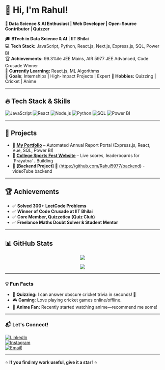 # 👋 Hi, I'm Rahul!  
**🚀 Data Science & AI Enthusiast | Web Developer | Open-Source Contributor | Quizzer**  

🎓 **BTech in Data Science & AI** | **IIT Bhilai**  
💻 **Tech Stack:** JavaScript, Python, React.js, Next.js, Express.js, SQL, Power BI  
🏆 **Achievements:** 99.3%ile JEE Mains, AIR 5977 JEE Advanced, Code Crusade Winner  
🌱 **Currently Learning:** React.js, ML Algorithms  
📌 **Goals:** Internships | High-Impact Projects | Expert
🎯 **Hobbies:** Quizzing | Cricket | Anime  

---

## 🔥 Tech Stack & Skills
![JavaScript](https://img.shields.io/badge/-JavaScript-F7DF1E?style=flat&logo=javascript&logoColor=black) 
![React](https://img.shields.io/badge/-React-61DAFB?style=flat&logo=react&logoColor=black)
![Node.js](https://img.shields.io/badge/-Node.js-339933?style=flat&logo=node.js&logoColor=white)
![Python](https://img.shields.io/badge/-Python-3776AB?style=flat&logo=python&logoColor=white)
![SQL](https://img.shields.io/badge/-SQL-4479A1?style=flat&logo=mysql&logoColor=white)
![Power BI](https://img.shields.io/badge/-Power%20BI-F2C811?style=flat&logo=powerbi&logoColor=black)

---

## 🚀 Projects
- 🔹 **[My Portfolio](https://storytellingwithdata.vercel.app/)** – Automated Annual Report Portal (Express.js, React, Vue, SQL, Power BI)  
- 🔹 **[College Sports Fest Website](#)** – Live scores, leaderboards for 'Prayatna'  ..Building
- 🔹 **[Backend Project]** 🚀 (https://github.com/Rahul5977/backend) - videoTube backend 

---

## 🏆 Achievements
- ✅ **Solved 300+ LeetCode Problems**  
- ✅ **Winner of Code Crusade at IIT Bhilai**  
- ✅ **Core Member, Quizzotica (Quiz Club)**  
- ✅ **Freelance Maths Doubt Solver & Student Mentor**   

---

## 📊 GitHub Stats
<p align="center">
  <img src="https://github-readme-streak-stats.herokuapp.com/?user=Rahul-Username&theme=tokyonight" />
</p>
<p align="center">
  <img src="https://github-readme-stats.vercel.app/api/top-langs/?username=Rahul-Username&layout=compact&theme=tokyonight" />
</p>

---

### 💡 Fun Facts
- 🎯 **Quizzing:** I can answer obscure cricket trivia in seconds! 🏏  
- 🎮 **Gaming:** Love playing cricket games online/offline.  
- 🎥 **Anime Fan:** Recently started watching anime—recommend me some!  

---

### 📬 Let's Connect!
[![LinkedIn](https://img.shields.io/badge/-LinkedIn-0077B5?style=flat&logo=linkedin&logoColor=white)]((https://www.linkedin.com/in/rahul-raj-iitbh/))  
[![Instagram](https://img.shields.io/badge/-Twitter-1DA1F2?style=flat&logo=twitter&logoColor=white)]((https://www.instagram.com/_r_raj_45/?next=https%3A%2F%2Fwww.instagram.com%2Fdirect%2Ft%2F100581311346556%2F%3F__coig_login%3D1))  
[![Email](https://img.shields.io/badge/-Email-D14836?style=flat&logo=gmail&logoColor=white)](mailto:rahul.raj9237@gmail.com))

---

⭐ **If you find my work useful, give it a star!** ⭐  



<!---
Rahul5977/Rahul5977 is a ✨ special ✨ repository because its `README.md` (this file) appears on your GitHub profile.
You can click the Preview link to take a look at your changes.
--->
